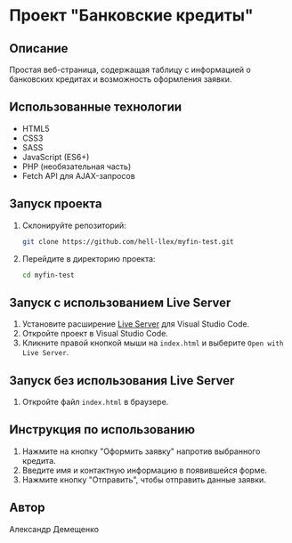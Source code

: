 # Проект "Банковские кредиты"

## Описание

Простая веб-страница, содержащая таблицу с информацией о банковских кредитах и возможность оформления заявки.

## Использованные технологии

- HTML5
- CSS3
- SASS
- JavaScript (ES6+)
- PHP (необязательная часть)
- Fetch API для AJAX-запросов

## Запуск проекта

1. Склонируйте репозиторий:
   ```sh
   git clone https://github.com/hell-llex/myfin-test.git
   ```
2. Перейдите в директорию проекта:
   ```sh
   cd myfin-test
   ```

## Запуск с использованием Live Server

1. Установите расширение [Live Server](https://marketplace.visualstudio.com/items?itemName=ritwickdey.LiveServer) для Visual Studio Code.
2. Откройте проект в Visual Studio Code.
3. Кликните правой кнопкой мыши на `index.html` и выберите `Open with Live Server`.

## Запуск без использования Live Server

1. Откройте файл `index.html` в браузере.

## Инструкция по использованию

1. Нажмите на кнопку "Оформить заявку" напротив выбранного кредита.
2. Введите имя и контактную информацию в появившейся форме.
3. Нажмите кнопку "Отправить", чтобы отправить данные заявки.

## Автор
Александр Демещенко